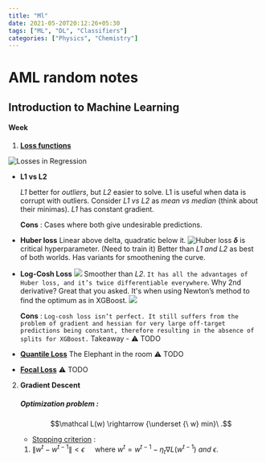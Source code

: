 ```yaml
---
title: "Ml"
date: 2021-05-20T20:12:26+05:30
tags: ["ML", "DL", "Classifiers"]
categories: ["Physics", "Chemistry"]
---
```


# AML random notes

## Introduction to Machine Learning 

#### Week 
1. **[Loss functions](https://heartbeat.fritz.ai/5-regression-loss-functions-all-machine-learners-should-know-4fb140e9d4b0 "More about loss functions")**

![Losses in Regression](https://miro.medium.com/max/972/1*3MsFzl7zRZE3TihIC9JmaQ.png)

- **L1 vs L2** 

     _L1_ better for _outliers_, but _L2_ easier to solve. 
    L1 is useful when data is corrupt with outliers.
    Consider _L1 vs L2_ as _mean vs median_ (think about their minimas).
    _L1_ has constant gradient.
    
    **Cons** : 
        Cases where both give undesirable predictions.
        
- **Huber loss**
    Linear above delta, quadratic below it. ![Huber loss](https://miro.medium.com/max/1050/1*0eoiZGyddDqltzzjoyfRzA.png)
    **$\delta$** is critical hyperparameter. (Need to train it)
    Better than _L1 and L2_ as best of both worlds. Has variants for smoothening the curve.

- **Log-Cosh Loss**
    ![](https://miro.medium.com/max/872/1*hj5n5273jYX7rclO7bnfJg.png)
    Smoother than _L2_.
    `It has all the advantages of Huber loss, and it’s twice differentiable everywhere`. Why 2nd derivative? Great that you asked. It's when using Newton’s method to find the optimum as in XGBoost.
    ![](https://miro.medium.com/max/1400/1*FNxOsZLqXVZNFOxGoG9A1Q.png)
    
    **Cons** : 
    `Log-cosh loss isn’t perfect. It still suffers from the problem of gradient and hessian for very large off-target predictions being constant, therefore resulting in the absence of splits for XGBoost.` 
        Takeaway - :warning: TODO
        
- __[Quantile Loss](https://en.wikipedia.org/wiki/Quantile_regression)__
    The Elephant in the room
    :warning: TODO

- __[Focal Loss](https://medium.com/@ayodeleodubela/what-does-focal-loss-mean-for-training-neural-networks-770636f76379)__
    :warning: TODO

2. **Gradient Descent**

    ##### Optimization problem :
    $$\mathcal L(w) \rightarrow {\underset {\ w} min}\ .$$

    - [Stopping criterion](https://math.stackexchange.com/questions/1618330/stopping-criteria-for-gradient-method) :

    1. $\lVert w^t - w^{t-1}\rVert < \epsilon\quad$ where $w^t = w^{t-1} - \eta_t\nabla L(w^{t-1})\  and  \ \epsilon.$ 
